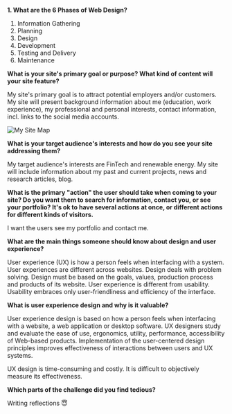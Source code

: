 **1. What are the 6 Phases of Web Design?**

1. Information Gathering
2. Planning
3. Design
4. Development
5. Testing and Delivery
6. Maintenance

**What is your site's primary goal or purpose? What kind of content will your site feature?**

My site's primary goal is to attract potential employers and/or customers. My site will present background information about me (education, work experience), my professional and personal interests, contact information, incl. links to the social media accounts.

![My Site Map](/imgs/sitemap.png)

**What is your target audience's interests and how do you see your site addressing them?**

My target audience's interests are FinTech and renewable energy. My site will include information about my past and current projects, news and research articles, blog. 

**What is the primary "action" the user should take when coming to your site? Do you want them to search for information, contact you, or see your portfolio? It's ok to have several actions at once, or different actions for different kinds of visitors.**

I want the users see my portfolio and contact me.

**What are the main things someone should know about design and user experience?**

User experience (UX) is how a person feels when interfacing with a system. User experiences are different across websites.
Design deals with problem solving. Design must be based on the goals, values, production process and products of its website.
User experience is different from usability. Usability embraces only user-friendliness and efficiency of the interface.

**What is user experience design and why is it valuable?**

User experience design is based on how a person feels when interfacing with a website, a web application or desktop software. UX designers study and evaluate the ease of use, ergonomics, utility, performance, accessibility of Web-based products. Implementation of the user-centered design principles improves effectiveness of interactions between users and UX systems.

UX design is time-consuming and costly. It is difficult to objectively measure its effectiveness.
 
**Which parts of the challenge did you find tedious?**

Writing reflections :innocent: